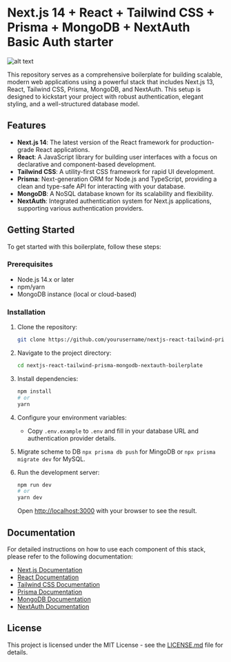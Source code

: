 # Next.js 14 + React + Tailwind CSS + Prisma + MongoDB + NextAuth Basic Auth starter

![alt text](readme.gif 'Title')

This repository serves as a comprehensive boilerplate for building scalable, modern web applications using a powerful stack that includes Next.js 13, React, Tailwind CSS, Prisma, MongoDB, and NextAuth. This setup is designed to kickstart your project with robust authentication, elegant styling, and a well-structured database model.

## Features

- **Next.js 14**: The latest version of the React framework for production-grade React applications.
- **React**: A JavaScript library for building user interfaces with a focus on declarative and component-based development.
- **Tailwind CSS**: A utility-first CSS framework for rapid UI development.
- **Prisma**: Next-generation ORM for Node.js and TypeScript, providing a clean and type-safe API for interacting with your database.
- **MongoDB**: A NoSQL database known for its scalability and flexibility.
- **NextAuth**: Integrated authentication system for Next.js applications, supporting various authentication providers.

## Getting Started

To get started with this boilerplate, follow these steps:

### Prerequisites

- Node.js 14.x or later
- npm/yarn
- MongoDB instance (local or cloud-based)

### Installation

1. Clone the repository:

   ```bash
   git clone https://github.com/yourusername/nextjs-react-tailwind-prisma-mongodb-nextauth-boilerplate.git
   ```

2. Navigate to the project directory:

   ```bash
   cd nextjs-react-tailwind-prisma-mongodb-nextauth-boilerplate
   ```

3. Install dependencies:

   ```bash
   npm install
   # or
   yarn
   ```

4. Configure your environment variables:

   - Copy `.env.example` to `.env` and fill in your database URL and authentication provider details.

5. Migrate scheme to DB `npx prisma db push` for MingoDB or `npx prisma migrate dev` for MySQL.

6. Run the development server:

   ```bash
   npm run dev
   # or
   yarn dev
   ```

   Open [http://localhost:3000](http://localhost:3000) with your browser to see the result.

## Documentation

For detailed instructions on how to use each component of this stack, please refer to the following documentation:

- [Next.js Documentation](https://nextjs.org/docs)
- [React Documentation](https://reactjs.org/docs/getting-started.html)
- [Tailwind CSS Documentation](https://tailwindcss.com/docs)
- [Prisma Documentation](https://www.prisma.io/docs/)
- [MongoDB Documentation](https://docs.mongodb.com/)
- [NextAuth Documentation](https://next-auth.js.org/)

## License

This project is licensed under the MIT License - see the [LICENSE.md](LICENSE) file for details.
